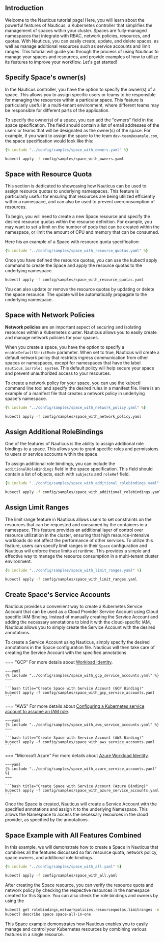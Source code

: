## Introduction

Welcome to the Nauticus tutorial page! Here, you will learn about the powerful features of Nauticus, a Kubernetes controller that simplifies the management of spaces within your cluster. Spaces are fully-managed namespaces that integrate with RBAC, network policies, resources, and quotas. With Nauticus, you can easily create, update, and delete spaces, as well as manage additional resources such as service accounts and limit ranges. This tutorial will guide you through the process of using Nauticus to manage your spaces and resources, and provide examples of how to utilize its features to improve your workflow. Let's get started!

## Specify Space's owner(s)

In the Nauticus controller, you have the option to specify the owner(s) of a space. This allows you to assign specific users or teams to be responsible for managing the resources within a particular space. This feature is particularly useful in a multi-tenant environment, where different teams may be responsible for different parts of the application.

To specify the owner(s) of a space, you can add the "owners" field in the space specification. The field should contain a list of email addresses of the users or teams that will be designated as the owner(s) of the space. For example, if you want to assign the space to the team `dev-team@example.com`, the space specification would look like this:

```yaml title="config/samples/space_with_owners.yaml"
{% include "../config/samples/space_with_owners.yaml" %}
```

```bash title="Create Space with Resource Quota"
kubectl apply -f config/samples/space_with_owners.yaml
```

## Space with Resource Quota

This section is dedicated to showcasing how Nauticus can be used to assign resource quotas to underlying namespaces. This feature is particularly useful for ensuring that resources are being utilized efficiently within a namespace, and can also be used to prevent overconsumption of resources.

To begin, you will need to create a new Space resource and specify the desired resource quotas within the resource definition. For example, you may want to set a limit on the number of pods that can be created within the namespace, or limit the amount of CPU and memory that can be consumed.

Here his an example of a Space with resource quota specification:

```yaml title="config/samples/space_with_resource_quotas.yaml"
{% include "../config/samples/space_with_resource_quotas.yaml" %}
```


Once you have defined the resource quotas, you can use the kubectl apply command to create the Space and apply the resource quotas to the underlying namespace.

```bash title="Create Space with Resource Quota"
kubectl apply -f config/samples/space_with_resource_quotas.yaml
```

You can also update or remove the resource quotas by updating or delete the space resource. The update will be automatically propagate to the underlying namespace.


## Space with Network Policies

__Network policies__ are an important aspect of securing and isolating resources within a Kubernetes cluster. Nauticus allows you to easily create and manage network policies for your spaces.

When you create a space, you have the option to specify a `enableDefaultStrictMode` parameter. When set to true, Nauticus will create a default network policy that restricts ingress communication from other spaces or namespaces, except for namespaces that have the label `nauticus.io/role: system`. This default policy will help secure your space and prevent unauthorized access to your resources.

To create a network policy for your space, you can use the kubectl command line tool and specify the desired rules in a manifest file. Here is an example of a manifest file that creates a network policy in underlying space's namespace.

```yaml title="config/samples/space_with_network_policy.yaml"
{% include "../config/samples/space_with_network_policy.yaml" %}
```

```bash title="Create Space with Network Policy"
kubectl apply -f config/samples/space_with_network_policy.yaml
```

## Assign Additional RoleBindings
One of the features of Nauticus is the ability to assign additional role bindings to a space. This allows you to grant specific roles and permissions to users or service accounts within the space.

To assign additional role bindings, you can include the `additionalRoleBindings` field in the space specification. This field should contain a list of objects, each with `subjects` and `roleRef` field.

```yaml title="config/samples/space_with_additional_rolebindings.yaml"
{% include "../config/samples/space_with_additional_rolebindings.yaml" %}
```

```bash title="Create Space with Network Policy"
kubectl apply -f config/samples/space_with_additional_rolebindings.yaml
```

## Assign Limit Ranges

The limit range feature in Nauticus allows users to set constraints on the resources that can be requested and consumed by the containers in a namespace. This feature provides an additional layer of control over resource utilization in the cluster, ensuring that high resource-intensive workloads do not affect the performance of other services. To utilize this feature, users can specify limit ranges in their `Space` configuration and Nauticus will enforce these limits at runtime. This provides a simple and effective way to manage the resource consumption in a multi-tenant cluster environment.

```yaml title="config/samples/space_with_limit_ranges.yaml"
{% include "../config/samples/space_with_limit_ranges.yaml" %}
```

```bash title="Create Space with Network Policy"
kubectl apply -f config/samples/space_with_limit_ranges.yaml
```


## Create Space's Service Accounts

Nauticus provides a convenient way to create a Kubernetes Service Account that can be used as a Cloud Provider Service
Account using Cloud specific IAM Binding. Instead of manually creating the Service Account and adding the necessary
annotations to bind it with the cloud-specific IAM, Nauticus allows you to simply create the Service Account with the
desired annotations.

To create a Service Account using Nauticus, simply specify the desired annotations in the Space configuration file.
Nauticus will then take care of creating the Service Account with the specified annotations.

=== "GCP"
    For more details about [Workload Identity]().

    ~~~yaml
    {% include "../config/samples/space_with_gcp_service_accounts.yaml" %}
    ~~~

    ```bash title="Create Space with Service Account (GCP Binding)"
    kubectl apply -f config/samples/space_with_gcp_service_accounts.yaml
    ```
=== "AWS"
    For more details
    about [Configuring a Kubernetes service account to assume an IAM role](https://docs.aws.amazon.com/eks/latest/userguide/associate-service-account-role.html).

    ~~~yaml
    {% include "../config/samples/space_with_aws_service_accounts.yaml" %}
    ~~~

    ```bash title="Create Space with Service Account (AWS Binding)"
    kubectl apply -f config/samples/space_with_aws_service_accounts.yaml
    ```
=== "Microsoft Azure"
    For more details
    about [Azure Workload Identity](https://azure.github.io/azure-workload-identity/docs/quick-start.html).

    ~~~yaml
    {% include "../config/samples/space_with_azure_service_accounts.yaml" %}
    ~~~

    ```bash title="Create Space with Service Account (Azure Binding)"
    kubectl apply -f config/samples/space_with_azure_service_accounts.yaml
    ```

Once the Space is created, Nauticus will create a Service Account with the specified annotations and assign it to the
underlying Namespace. This allows the Namespace to access the necessary resources in the cloud provider, as specified by
the annotations.


## Space Example with All Features Combined

In this example, we will demonstrate how to create a Space in Nauticus that combines all the features discussed so far: resource quota, network policy, space owners, and additional role bindings.

```yaml title="config/samples/space_with_all.yaml"
{% include "../config/samples/space_with_all.yaml" %}
```

```bash title="Create Space with all features"
kubectl apply -f config/samples/space_with_all.yaml
```


After creating the Space resource, you can verify the resource quota and network policy by checking the respective resources in the namespace created for this Space. You can also check the role bindings and owners by using the

```bash title="Retreive Space informations"
kubectl get rolebindings,networkpolicies,resourcequotas,limitranges -n space-all-in-one 
kubectl describe space space-all-in-one 
```

This Space example demonstrates how Nauticus enables you to easily manage and control your Kubernetes resources by combining various features in a single resource.